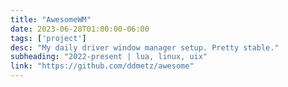 ```yaml
---
title: "AwesomeWM"
date: 2023-06-28T01:00:00-06:00
tags: ['project']
desc: "My daily driver window manager setup. Pretty stable."
subheading: "2022-present | lua, linux, uix"
link: "https://github.com/ddmetz/awesome"
---
```

